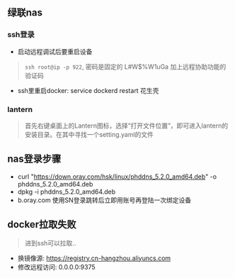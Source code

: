 ## 绿联nas

### ssh登录
- 启动远程调试后要重启设备
> `ssh root@ip -p 922`, 密码是固定的 L#W$%W1uGa 加上远程协助功能的验证码
- ssh里重启docker: service dockerd restart
花生壳

### lantern
> 首先右键桌面上的Lantern图标，选择“打开文件位置”，即可进入lantern的安装目录。在其中寻找一个setting.yaml的文件

## nas登录步骤
- curl "https://down.oray.com/hsk/linux/phddns_5.2.0_amd64.deb" -o phddns_5.2.0_amd64.deb
- dpkg -i phddns_5.2.0_amd64.deb
- b.oray.com 使用SN登录跳转后立即用账号再登陆一次绑定设备

## docker拉取失败
> 进到ssh可以拉取..
- 换镜像源: https://registry.cn-hangzhou.aliyuncs.com
- 修改远程访问: 0.0.0.0:9375
